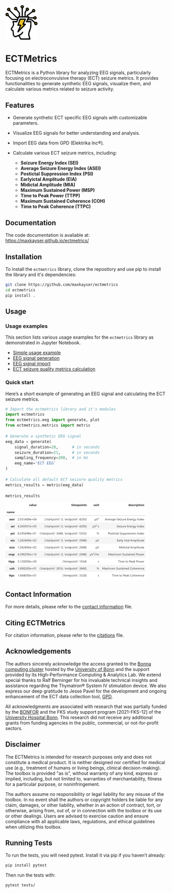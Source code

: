 <img src="assets/ECTMetrics_logo.png" width="100">

# ECTMetrics

ECTMetrics is a Python library for analyzing EEG signals, particularly focusing on electroconvulsive therapy (ECT) seizure metrics. It provides functionalities to generate synthetic EEG signals, visualize them, and calculate various metrics related to seizure activity.

## Features

- Generate synthetic ECT specific EEG signals with customizable parameters.
- Visualize EEG signals for better understanding and analysis.
- Import EEG data from <a href="https://www.genet-ect.org/" target="_blank" style="text-decoration: none;">GPD</a> <a href="https://github.com/elektrika-inc/GPD-wiki" target="_blank" style="text-decoration: none;">(Elektrika Inc®)</a>.



- Calculate various ECT seizure metrics, including:
  - **Seizure Energy Index (SEI)**
  - **Average Seizure Energy Index (ASEI)**
  - **Postictal Suppression Index (PSI)**
  - **Earlyictal Amplitude (EIA)**
  - **Midictal Amplitude (MIA)**
  - **Maximum Sustained Power (MSP)**
  - **Time to Peak Power (TTPP)**
  - **Maximum Sustained Coherence (COH)**
  - **Time to Peak Coherence (TTPC)**
    
## Documentation

The code documentation is available at: <a href="https://maxkayser.github.io/ectmetrics/" target="_blank">https://maxkayser.github.io/ectmetrics/</a>
  
## Installation

To install the `ectmetrics` library, clone the repository and use pip to install the library and it's dependencies:

```bash
git clone https://github.com/maxkayser/ectmetrics
cd ectmetrics
pip install .
```

## Usage

### Usage examples
This section lists various usage examples for the `ectmetrics` library as demonstrated in Jupyter Notebook.
- <a href="examples/example_simple.ipynb" target="_blank" alt="Simple usage example">Simple usage example</a>
- <a href="examples/example_eeg_signal_generation.ipynb" target="_blank" alt="EEG signal generatio">EEG signal generation</a>
- <a href="examples/example_eeg_signal_import.ipynb" target="_blank" alt="EEG signal import">EEG signal import</a>
- <a href="examples/example_ect_metrics_calculation.ipynb" target="_blank" alt="ECT seizure quality metrics calculation">ECT seizure quality metrics calculation</a>

### Quick start
Here’s a short example of generating an EEG signal and calculating the ECT seizure metrics.

```python
# Import the ectmetrics library and it's modules
import ectmetrics
from ectmetrics.eeg import generate, plot
from ectmetrics.metrics import metric

# Generate a synthetic EEG signal
eeg_data = generate(
    signal_duration=28,      # in seconds
    seizure_duration=21,     # in seconds
    sampling_frequency=200,  # in Hz
    eeg_name='ECT EEG'
)

# Calculate all default ECT seizure quality metrics
metrics_results = metric(eeg_data)

metrics_results
```

<img src="assets/ectmetrics-ect_seizure_quality_metrics.png" alt="ECT Seizure Quality Metrics" height="240">

## Contact Information

For more details, please refer to the [contact information](CONTACT.md) file.


## Citing ECTMetrics

For citation information, please refer to the [citations](CITATIONS.md) file.

## Acknowledgements

The authors sincerely acknowledge the access granted to the [Bonna computing cluster](https://www.hpc.uni-bonn.de/en) hosted by the [University of Bonn](https://www.uni-bonn.de/en) and the support provided by its High-Performance Computing & Analytics Lab. We extend special thanks to Ralf Berninger for his invaluable technical insights and assistance regarding the Thymatron® System IV stimulation device. We also express our deep gratitude to Jesse Pavel for the development and ongoing enhancement of the ECT data collection tool, [GPD](https://github.com/elektrika-inc/GPD-wiki).

All acknowledgments are associated with research that was partially funded by the [BONFOR](https://www.medfak.uni-bonn.de/de/forschung/forschungsfoerderung/bonfor/bonfor-forschungsfoerderprogramm) and the FKS study support program [2021-FKS-12] of the [University Hospital Bonn](https://www.ukbonn.de/). This research did not receive any additional grants from funding agencies in the public, commercial, or not-for-profit sectors.

## Disclaimer

The ECTMetrics is intended for research purposes only and does not constitute a medical product. It is neither designed nor certified for medical use (e.g., treatment of humans or living beings, clinical decision-making). The toolbox is provided "as is", without warranty of any kind, express or implied, including, but not limited to, warranties of merchantability, fitness for a particular purpose, or noninfringement.

The authors assume no responsibility or legal liability for any misuse of the toolbox. In no event shall the authors or copyright holders be liable for any claim, damages, or other liability, whether in an action of contract, tort, or otherwise, arising from, out of, or in connection with the toolbox or its use or other dealings. Users are advised to exercise caution and ensure compliance with all applicable laws, regulations, and ethical guidelines when utilizing this toolbox.

## Running Tests

To run the tests, you will need pytest. Install it via pip if you haven’t already:

```bash
pip install pytest
```
Then run the tests with:

```bash
pytest tests/
```

